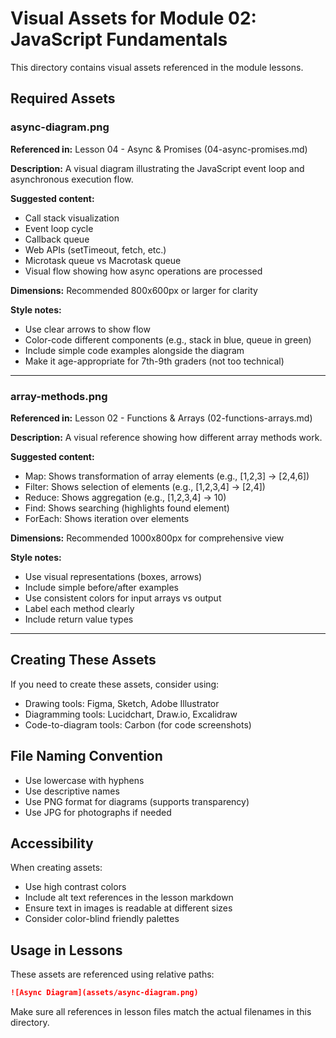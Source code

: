 # Visual Assets for Module 02: JavaScript Fundamentals

This directory contains visual assets referenced in the module lessons.

## Required Assets

### async-diagram.png
**Referenced in:** Lesson 04 - Async & Promises (04-async-promises.md)

**Description:** A visual diagram illustrating the JavaScript event loop and asynchronous execution flow.

**Suggested content:**
- Call stack visualization
- Event loop cycle
- Callback queue
- Web APIs (setTimeout, fetch, etc.)
- Microtask queue vs Macrotask queue
- Visual flow showing how async operations are processed

**Dimensions:** Recommended 800x600px or larger for clarity

**Style notes:**
- Use clear arrows to show flow
- Color-code different components (e.g., stack in blue, queue in green)
- Include simple code examples alongside the diagram
- Make it age-appropriate for 7th-9th graders (not too technical)

---

### array-methods.png
**Referenced in:** Lesson 02 - Functions & Arrays (02-functions-arrays.md)

**Description:** A visual reference showing how different array methods work.

**Suggested content:**
- Map: Shows transformation of array elements (e.g., [1,2,3] -> [2,4,6])
- Filter: Shows selection of elements (e.g., [1,2,3,4] -> [2,4])
- Reduce: Shows aggregation (e.g., [1,2,3,4] -> 10)
- Find: Shows searching (highlights found element)
- ForEach: Shows iteration over elements

**Dimensions:** Recommended 1000x800px for comprehensive view

**Style notes:**
- Use visual representations (boxes, arrows)
- Include simple before/after examples
- Use consistent colors for input arrays vs output
- Label each method clearly
- Include return value types

---

## Creating These Assets

If you need to create these assets, consider using:
- Drawing tools: Figma, Sketch, Adobe Illustrator
- Diagramming tools: Lucidchart, Draw.io, Excalidraw
- Code-to-diagram tools: Carbon (for code screenshots)

## File Naming Convention

- Use lowercase with hyphens
- Use descriptive names
- Use PNG format for diagrams (supports transparency)
- Use JPG for photographs if needed

## Accessibility

When creating assets:
- Use high contrast colors
- Include alt text references in the lesson markdown
- Ensure text in images is readable at different sizes
- Consider color-blind friendly palettes

## Usage in Lessons

These assets are referenced using relative paths:
```markdown
![Async Diagram](assets/async-diagram.png)
```

Make sure all references in lesson files match the actual filenames in this directory.
